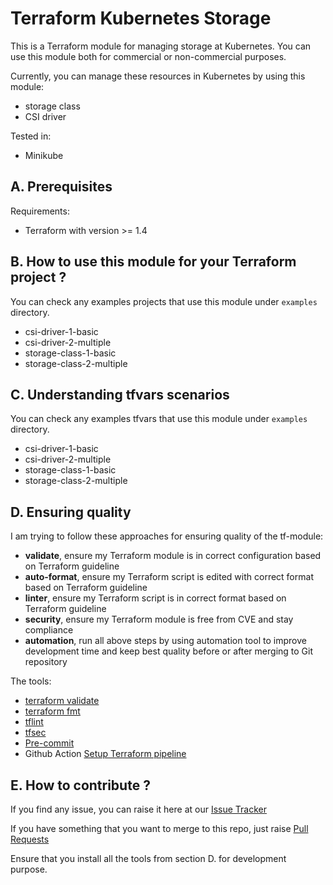 # Terraform Kubernetes Storage

This is a Terraform module for managing storage at Kubernetes. You can use this module both for commercial or non-commercial purposes.

Currently, you can manage these resources in Kubernetes by using this module:

- storage class
- CSI driver

Tested in:

- Minikube

## A. Prerequisites

Requirements:

- Terraform with version >= 1.4

## B. How to use this module for your Terraform project ?

You can check any examples projects that use this module under `examples` directory.

- csi-driver-1-basic
- csi-driver-2-multiple
- storage-class-1-basic
- storage-class-2-multiple

## C. Understanding tfvars scenarios

You can check any examples tfvars that use this module under `examples` directory.

- csi-driver-1-basic
- csi-driver-2-multiple
- storage-class-1-basic
- storage-class-2-multiple

## D. Ensuring quality

I am trying to follow these approaches for ensuring quality of the tf-module:

- **validate**, ensure my Terraform module is in correct configuration based on Terraform guideline
- **auto-format**, ensure my Terraform script is edited with correct format based on Terraform guideline
- **linter**, ensure my Terraform script is in correct format based on Terraform guideline
- **security**, ensure my Terraform module is free from CVE and stay compliance
- **automation**, run all above steps by using automation tool to improve development time and keep best quality before or after merging to Git repository


The tools:

- [terraform validate](https://developer.hashicorp.com/terraform/cli/commands)
- [terraform fmt](https://developer.hashicorp.com/terraform/cli/commands)
- [tflint](https://github.com/terraform-lint48ers/tflint)
- [tfsec](https://github.com/aquasecurity/tfsec)
- [Pre-commit](https://pre-commit.com/)
- Github Action [Setup Terraform pipeline](https://github.com/hashicorp/setup-terraform)

## E. How to contribute ?

If you find any issue, you can raise it here at our [Issue Tracker](https://github.com/ridwanbejo/terraform-kubernetes-storage/issues)

If you have something that you want to merge to this repo, just raise [Pull Requests](https://github.com/ridwanbejo/terraform-kubernetes-storage/pulls)

Ensure that you install all the tools from section D. for development purpose.
